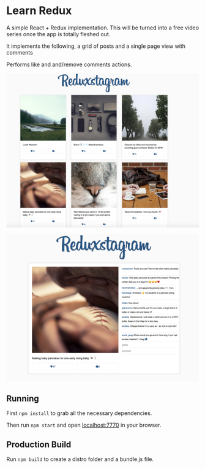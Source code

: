 # Learn Redux

A simple React + Redux implementation. This will be turned into a free video series once the app is totally fleshed out.

It implements the following, a grid of posts and a single page view with comments

Performs like and and/remove comments actions.

![Grid](./images/1.png)

![Single](./images/2.png)

## Running

First `npm install` to grab all the necessary dependencies. 

Then run `npm start` and open <localhost:7770> in your browser.

## Production Build

Run `npm build` to create a distro folder and a bundle.js file.
